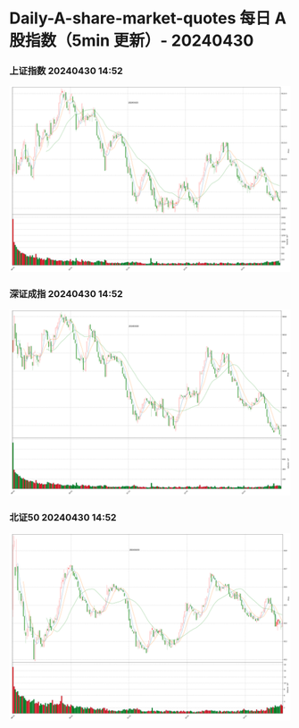 
# Daily-A-share-market-quotes 每日 A 股指数（5min 更新）- 20240430

### 上证指数 20240430 14:52
![](./fig/2024/4/20240430-sh000001.png)

### 深证成指 20240430 14:52
![](./fig/2024/4/20240430-sz399001.png)

### 北证50 20240430 14:52
![](./fig/2024/4/20240430-bj899050.png)
